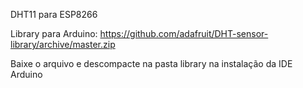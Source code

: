 
DHT11 para ESP8266


Library para Arduino: https://github.com/adafruit/DHT-sensor-library/archive/master.zip

Baixe o arquivo e descompacte na pasta library na instalação da IDE Arduino
